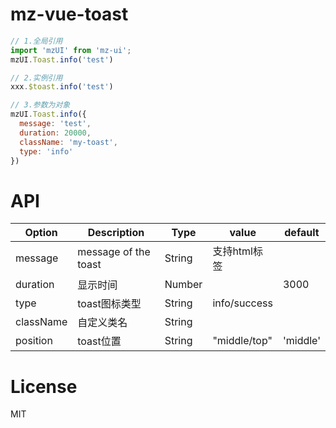 # mz-vue-toast

```Javascript
// 1.全局引用
import 'mzUI' from 'mz-ui';
mzUI.Toast.info('test')

// 2.实例引用
xxx.$toast.info('test')

// 3.参数为对象
mzUI.Toast.info({
  message: 'test',
  duration: 20000,
  className: 'my-toast',
  type: 'info'
})

```


# API
| Option               | Description                           | Type                  | value    | default  |
|-----------           |---------------------------------------|-----------------------|----------|----------|
| message              | message of the toast                  |  String             |    支持html标签     |          |
| duration             | 显示时间                               |  Number               |          | 3000     |
| type                 | toast图标类型                   |  String               |  info/success|
| className            | 自定义类名                              |  String              |           |
| position             | toast位置                              |  String           |   "middle/top" | 'middle'|


# License
MIT

